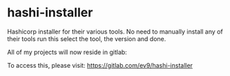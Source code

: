 # hashi-installer
Hashicorp installer for their various tools. No need to manually install any of their tools run this select the tool, the version and done. 

All of my projects will now reside in gitlab:

To access this, please visit: https://gitlab.com/ev9/hashi-installer
